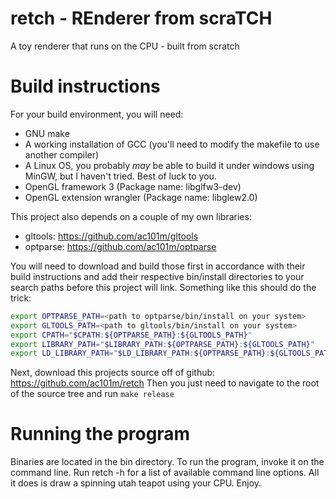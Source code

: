 # retch - REnderer from scraTCH
A toy renderer that runs on the CPU - built from scratch

# Build instructions
For your build environment, you will need:
- GNU make
- A working installation of GCC (you'll need to modify the makefile to use another compiler)
- A Linux OS, you probably _may_ be able to build it under windows using MinGW, but I haven't tried. Best of luck to you.
- OpenGL framework 3 (Package name: libglfw3-dev)
- OpenGL extension wrangler (Package name: libglew2.0)

This project also depends on a couple of my own libraries:
- gltools: https://github.com/ac101m/gltools
- optparse: https://github.com/ac101m/optparse

You will need to download and build those first in accordance with their build instructions and add their respective bin/install directories to your search paths before this project will link.
Something like this should do the trick:

```bash
export OPTPARSE_PATH=<path to optparse/bin/install on your system>
export GLTOOLS_PATH=<path to gltools/bin/install on your system>
export CPATH="$CPATH:${OPTPARSE_PATH}:${GLTOOLS_PATH}"
export LIBRARY_PATH="$LIBRARY_PATH:${OPTPARSE_PATH}:${GLTOOLS_PATH}"
export LD_LIBRARY_PATH="$LD_LIBRARY_PATH:${OPTPARSE_PATH}:${GLTOOLS_PATH}"
```

Next, download this projects source off of github: https://github.com/ac101m/retch
Then you just need to navigate to the root of the source tree and run `make release`

# Running the program
Binaries are located in the bin directory. To run the program, invoke it on the command line. Run retch -h for a list of available command line options.
All it does is draw a spinning utah teapot using your CPU. Enjoy.
